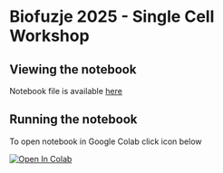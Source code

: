 # Biofuzje 2025 - Single Cell Workshop

## Viewing the notebook

Notebook file is available [here](https://github.com/kn-bibs/biofuzje-workshop/blob/main/biofuzje-notebook.ipynb)

## Running the notebook

To open notebook in Google Colab click icon below

<a target="_blank" href="https://colab.research.google.com/github/kn-bibs/biofuzje-workshop/blob/main/biofuzje-notebook.ipynb">
  <img src="https://colab.research.google.com/assets/colab-badge.svg" alt="Open In Colab"/>
</a>
